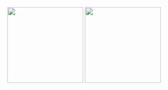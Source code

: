 <span>
  <img align="center" src="https://github-readme-stats.vercel.app/api?username=eddamazioribeiro&show_icons=true&theme=gruvbox" height=175/>
</span>
<span href="#">
  <img align="center" src="https://github-readme-stats.vercel.app/api/top-langs/?username=eddamazioribeiro&layout=compact&theme=gruvbox" height=175/>
</span>
